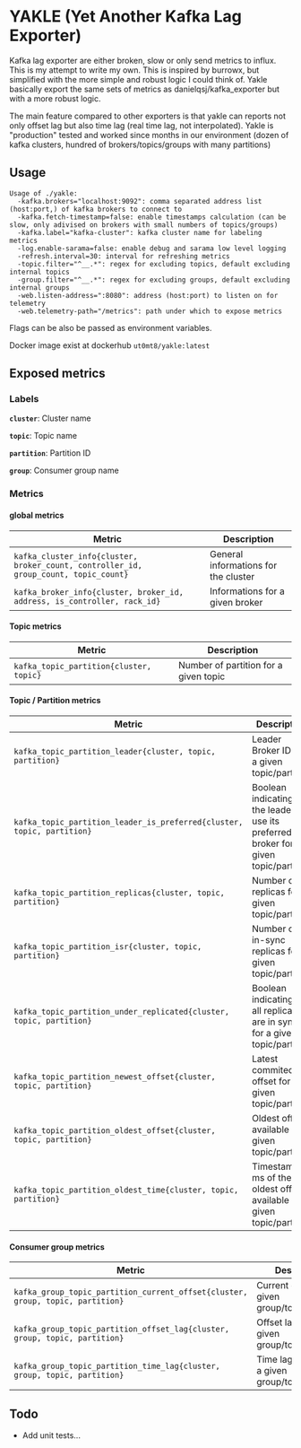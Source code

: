 # YAKLE (Yet Another Kafka Lag Exporter)

Kafka lag exporter are either broken, slow or only send metrics to influx.
This is my attempt to write my own. This is inspired by burrowx, but simplified with the more simple and robust logic I could think of.
Yakle basically export the same sets of metrics as danielqsj/kafka_exporter but with a more robust logic.

The main feature compared to other exporters is that yakle can reports not only offset lag but also time lag (real time lag, not interpolated).
Yakle is "production" tested and worked since months in our environment (dozen of kafka clusters, hundred of brokers/topics/groups with many partitions)

## Usage

```
Usage of ./yakle:
  -kafka.brokers="localhost:9092": comma separated address list (host:port,) of kafka brokers to connect to
  -kafka.fetch-timestamp=false: enable timestamps calculation (can be slow, only adivised on brokers with small numbers of topics/groups)
  -kafka.label="kafka-cluster": kafka cluster name for labeling metrics
  -log.enable-sarama=false: enable debug and sarama low level logging
  -refresh.interval=30: interval for refreshing metrics
  -topic.filter="^__.*": regex for excluding topics, default excluding internal topics
  -group.filter="^__.*": regex for excluding groups, default excluding internal groups
  -web.listen-address=":8080": address (host:port) to listen on for telemetry
  -web.telemetry-path="/metrics": path under which to expose metrics
```

Flags can be also be passed as environment variables. 

Docker image exist at dockerhub `ut0mt8/yakle:latest`

## Exposed metrics

### Labels

**`cluster`**: Cluster name

**`topic`**: Topic name

**`partition`**: Partition ID 

**`group`**: Consumer group name


### Metrics

#### global metrics
| Metric | Description |
| --- | --- |
| `kafka_cluster_info{cluster, broker_count, controller_id, group_count, topic_count}` | General informations for the cluster |
| `kafka_broker_info{cluster, broker_id, address, is_controller, rack_id}` | Informations for a given broker |

#### Topic metrics
| Metric | Description |
| --- | --- |
| `kafka_topic_partition{cluster, topic}` | Number of partition for a given topic |

#### Topic / Partition metrics

| Metric | Description |
| --- | --- |
| `kafka_topic_partition_leader{cluster, topic, partition}` | Leader Broker ID for a given topic/partition |
| `kafka_topic_partition_leader_is_preferred{cluster, topic, partition}` | Boolean indicating if the leader use its preferred broker for a given topic/partition |
| `kafka_topic_partition_replicas{cluster, topic, partition}` | Number of replicas for a given topic/partition |
| `kafka_topic_partition_isr{cluster, topic, partition}` | Number of in-sync replicas for a given topic/partition |
| `kafka_topic_partition_under_replicated{cluster, topic, partition}` | Boolean indicating if all replicas are in sync for a given topic/partition |
| `kafka_topic_partition_newest_offset{cluster, topic, partition}` | Latest commited offset for a given topic/partition |
| `kafka_topic_partition_oldest_offset{cluster, topic, partition}` | Oldest offset available for a given topic/partition |
| `kafka_topic_partition_oldest_time{cluster, topic, partition}` | Timestamp in ms of the oldest offset available for a given topic/partition |


#### Consumer group metrics

| Metric | Description |
| --- | --- |
| `kafka_group_topic_partition_current_offset{cluster, group, topic, partition}` | Current offset for a given group/topic/partition |
| `kafka_group_topic_partition_offset_lag{cluster, group, topic, partition}` | Offset lag for a given group/topic/partition |
| `kafka_group_topic_partition_time_lag{cluster, group, topic, partition}` | Time lag (in ms) for a given group/topic/partition |



## Todo

 - Add unit tests...

